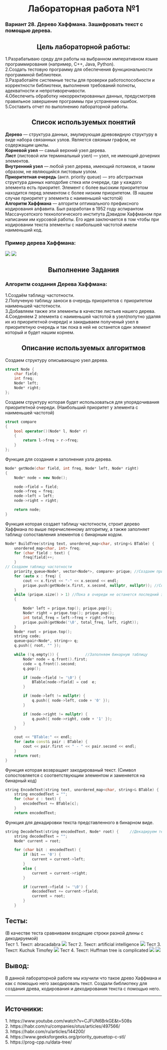<h1 align = "center">Лабораторная работа №1</h1>
<h3>Вариант 28. Дерево Хаффмана. Зашифровать текст с помощью дерева.</h3>
<h2 align = "center">Цель лабораторной работы:</h2>
1.Разрабатываю среду для работы на выбранном императивном языке программирования (например, C++, Java, Python).
<br>2.Создать тестовую программу для обеспечения функциональности программной библиотеки.
<br>3.Разработайте системные тесты для проверки работоспособности и корректности библиотеки, выполнения требований полноты, адекватности и непротиворечивости.
<br>4.Обеспечить обработку некорректированных данных, предусмотрев правильное завершение программы при устранении ошибок.
<br>5.Составить отчет по выполнению лабораторной работы.
<h2 align = "center">Список используемых понятий</h2>
<B>Дерево</B> — структура данных, эмулирующая древовидную структуру в виде набора связанных узлов. Является связным графом, не содержащим циклы.
<br><B>Корневой узел</B> — самый верхний узел дерева.
<br><B>Лист</B> (листовой или терминальный узел) — узел, не имеющий дочерних элементов.
<br><B>Внутренний узел</B> — любой узел дерева, имеющий потомков, и таким образом, не являющийся листовым узлом.
<br><B>Приоритетная очередь</B> (англ. priority queue) — это абстрактная структура данных наподобие стека или очереди, где у каждого элемента есть приоритет. Элемент с более высоким приоритетом находится перед элементом с более низким приоритетом. (В нашем случае приоритет у элемента с наименьшей частотой)
<br><B>Алгоритм Хаффмана</B> — алгоритм оптимального префиксного кодирования алфавита. Был разработан в 1952 году аспирантом Массачусетского технологического института Дэвидом Хаффманом при написании им курсовой работы. Его идея заключается в том чтобы при кодировании текста элементы с наибольшей частотой имели наименьший код.
<h3>Пример дерева Хаффмана:</h3>
<image src="https://raw.githubusercontent.com/iis-32170x/RPIIS/%D0%9A%D1%83%D1%87%D1%83%D0%BA_%D0%A2/sem2/lab1/images/simvoli.png"></image>
<image src="https://github.com/iis-32170x/RPIIS/blob/%D0%9A%D1%83%D1%87%D1%83%D0%BA_%D0%A2/sem2/lab1/images/Drevo.png?raw=true"></image>
<h2 align = "center">Выполнение Задания</h2>
<h3>Алгоритм создания Дерева Хаффмана:</h3>
1.Создаём таблицу частотности.
<br>2.Полученую таблицу заноси в очередь приоритетов с приоритетом наименьшей частотности.
<br>3.Добавляем также эти элементы в качестве листьев нашего дерева.
<br>4.Соеденяем 2 элемента с наименьшей частотой в узел(попутно удаляя их из приоритетной очереди) и закидываем полученый узел в приоритетную очередь и так пока в ней не останется один элемент который и будет нашим корнем.
<h2 align = "center">Описание используемых алгоритмов</h2>
Создаем структуру описывающую узел дерева.

```C++
struct Node {
	char field;
	int freq;
	Node* left;
	Node* right;
};
```

Создаем структуру которая будет использоваться для упорядочивания приоритетной очереди. (Наибольший приоритет у элемента с наименьшей частотой)

```C++
struct compare
{
	bool operator()(Node* l, Node* r)
	{
		return l->freq > r->freq;
	}
};
```

Функция для создания и заполнения узла дерева.

```C++
Node* getNode(char field, int freq, Node* left, Node* right)
{
	Node* node = new Node();

	node->field = field;
	node->freq = freq;
	node->left = left;
	node->right = right;

	return node;
}
```

Функция которая создает таблицу частотности, строит дерево Хаффмана по выше перечисленному алгоритму, а также заполняет таблицу сопоставления элементов с бинарным кодом.

```C++
Node* BuildTree(string text, unordered_map<char, string>& BTable) {
	unordered_map<char, int> freq;
	for (char field : text) {
		freq[field]++;
	}
// Создаем таблицу частотности
	priority_queue<Node*, vector<Node*>, compare> prique; //Создаем приоритетную очередь
	for (auto x : freq) {
		cout << x.first << "-" << x.second << endl;
		prique.push(getNode(x.first, x.second, nullptr, nullptr)); //Создаем листья
	}
	while (prique.size() > 1) //Пока в очереди не останется последний элемент соеденяем два узла с наименьшей частотой
	{

		Node* left = prique.top(); prique.pop();
		Node* right = prique.top();	prique.pop();
		int total_freq = left->freq + right->freq;
		prique.push(getNode('\0', total_freq, left, right));
	}
	Node* root = prique.top();
	string code;
	queue<pair<Node*, string>> q;
	q.push({ root, "" });

	while (!q.empty()) {            //Заполняем бинарную таблицу
		Node* node = q.front().first;
		code = q.front().second;
		q.pop();

		if (node->field != '\0') {
			BTable[node->field] = cod  e;
		}

		if (node->left != nullptr) {
			q.push({ node->left, code + '0' });
		}

		if (node->right != nullptr) {
			q.push({ node->right, code + '1' });
		}
	}

	cout << "BTable:" << endl;
	for (auto const& pair : BTable) {
		cout << pair.first << " - " << pair.second << endl;
	}
	return root;
}
```

Функция которая возвращает закодированый текст. (Символ сопостовляется с соответствующим элементом и заменяется на бинарный код)

```C++
string EncodeText(string text, unordered_map<char, string>& BTable) {
	string encodedText = "";
	for (char c : text) {
		encodedText += BTable[c];
	}
	return encodedText;
```

Функция для декадировки текста представленного в бинарном виде.

```C++
string DecodeText(string encodedText, Node* root) {     //Декадируем текст проходя по дереву смотря на какой эллемент мы наткунулись (т.к в Древе хаффмана конечный код символа не может быть подстрокой другого символа)
	string decodedText = "";
	Node* current = root;

	for (char bit : encodedText) {
		if (bit == '0') {
			current = current->left;
		}
		else {
			current = current->right;
		}

		if (current->field != '\0') {
			decodedText += current->field;
			current = root;
		}
	}
```

<h2>Тесты:</h2>
(В качестве теста сравниваем входящие строки разной длины с декодируемой)
<br>Тест 1. Текст: abracadabra
<image src="https://github.com/iis-32170x/RPIIS/blob/%D0%9A%D1%83%D1%87%D1%83%D0%BA_%D0%A2/sem2/lab1/images/test1.png?raw=true"></image>
Тест 2. Текст: artificial intelligence
<image src="https://github.com/iis-32170x/RPIIS/blob/%D0%9A%D1%83%D1%87%D1%83%D0%BA_%D0%A2/sem2/lab1/images/test2.png?raw=true"></image>
Тест 3. Текст: Kuchuk Timofey
<image src="https://github.com/iis-32170x/RPIIS/blob/%D0%9A%D1%83%D1%87%D1%83%D0%BA_%D0%A2/sem2/lab1/images/test3.png?raw=true"></image>
Тест 4. Текст: Huffman tree is complicated
<image src="https://github.com/iis-32170x/RPIIS/blob/%D0%9A%D1%83%D1%87%D1%83%D0%BA_%D0%A2/sem2/lab1/images/test4.1.png?raw=true"></image>
<image src="https://github.com/iis-32170x/RPIIS/blob/%D0%9A%D1%83%D1%87%D1%83%D0%BA_%D0%A2/sem2/lab1/images/test4.2.png?raw=true"></image>
<h2>Вывод: </h2>
В данной лабораторной работе мы изучили что такое древо Хаффмана и как с помощью него закодировать текст. Создали библиотеку для создания древа, кодирования и декодирования текста с помощью него.
<hr>
<h2>Источники: </h2>
1. https://www.youtube.com/watch?v=CJFUN6BrkGE&t=508s
<br>2. https://habr.com/ru/companies/otus/articles/497566/
<br>3. https://habr.com/ru/articles/144200/
<br>4. https://www.geeksforgeeks.org/priority_queuetop-c-stl/
<br>5. https://prog-cpp.ru/data-tree/
